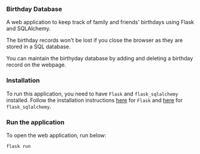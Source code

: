 ### Birthday Database

A web application to keep track of family and friends' birthdays using Flask and SQLAlchemy.

The birthday records won't be lost if you close the browser as they are stored in a SQL database.

You can maintain the birthyday database by adding and deleting a birthday record on the webpage.

### Installation

To run this application, you need to have `Flask` and `flask_sqlalchemy` installed. Follow the installation instructions [here](https://flask.palletsprojects.com/en/2.1.x/installation/) for `Flask` and [here](https://flask-sqlalchemy.palletsprojects.com/en/2.x/quickstart/#installation) for `flask_sqlalchemy`.

### Run the application

To open the web application, run below:

```
flask run
```
